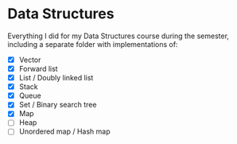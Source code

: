 # Data Structures
Everything I did for my Data Structures course during the semester, including a separate folder with implementations of:
- [x] Vector
- [x] Forward list
- [x] List / Doubly linked list
- [x] Stack
- [x] Queue
- [x] Set / Binary search tree
- [x] Map
- [ ] Heap
- [ ] Unordered map / Hash map
